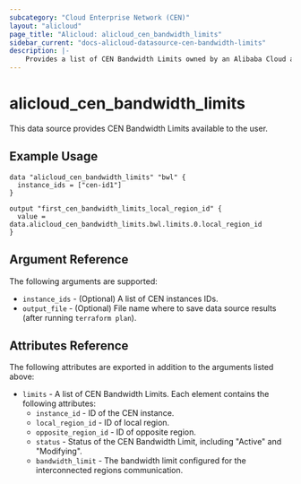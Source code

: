 ```yaml
---
subcategory: "Cloud Enterprise Network (CEN)"
layout: "alicloud"
page_title: "Alicloud: alicloud_cen_bandwidth_limits"
sidebar_current: "docs-alicloud-datasource-cen-bandwidth-limits"
description: |-
    Provides a list of CEN Bandwidth Limits owned by an Alibaba Cloud account.
---
```


# alicloud\_cen\_bandwidth\_limits

This data source provides CEN Bandwidth Limits available to the user.

## Example Usage

```
data "alicloud_cen_bandwidth_limits" "bwl" {
  instance_ids = ["cen-id1"]
}

output "first_cen_bandwidth_limits_local_region_id" {
  value = data.alicloud_cen_bandwidth_limits.bwl.limits.0.local_region_id
}
```

## Argument Reference

The following arguments are supported:

* `instance_ids` - (Optional) A list of CEN instances IDs.
* `output_file` - (Optional) File name where to save data source results (after running `terraform plan`).

## Attributes Reference

The following attributes are exported in addition to the arguments listed above:

* `limits` - A list of CEN Bandwidth Limits. Each element contains the following attributes:
  * `instance_id` - ID of the CEN instance.
  * `local_region_id` - ID of local region.
  * `opposite_region_id` - ID of opposite region.
  * `status` - Status of the CEN Bandwidth Limit, including "Active" and "Modifying".
  * `bandwidth_limit` - The bandwidth limit configured for the interconnected regions communication.
